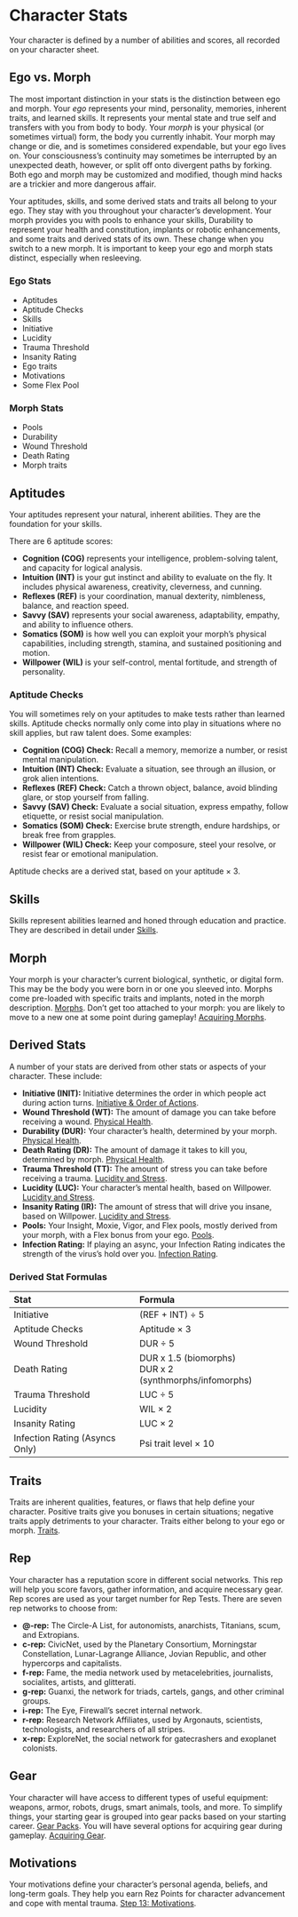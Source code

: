 # Character Stats

Your character is defined by a number of abilities and scores, all recorded on your character sheet.

## Ego vs. Morph

The most important distinction in your stats is the distinction between ego and morph. Your _ego_ represents your mind, personality, memories, inherent traits, and learned skills. It represents your mental state and true self and transfers with you from body to body. Your _morph_ is your physical (or sometimes virtual) form, the body you currently inhabit. Your morph may change or die, and is sometimes considered expendable, but your ego lives on. Your consciousness’s continuity may sometimes be interrupted by an unexpected death, however, or split off onto divergent paths by forking. Both ego and morph may be customized and modified, though mind hacks are a trickier and more dangerous affair.

Your aptitudes, skills, and some derived stats and traits all belong to your ego. They stay with you throughout your character’s development. Your morph provides you with pools to enhance your skills, Durability to represent your health and constitution, implants or robotic enhancements, and some traits and derived stats of its own. These change when you switch to a new morph. It is important to keep your ego and morph stats distinct, especially when resleeving.

<!-- CLEANED blockquote -->

### Ego Stats

<!-- CLEANED div class="two-columns-text" -->

- Aptitudes
- Aptitude Checks
- Skills
- Initiative
- Lucidity
- Trauma Threshold
- Insanity Rating
- Ego traits
- Motivations
- Some Flex Pool

<!-- CLEANED /div -->

<!-- CLEANED /blockquote -->

<!-- CLEANED blockquote -->

### Morph Stats

<!-- CLEANED div class="two-columns-text" -->

- Pools
- Durability
- Wound Threshold
- Death Rating
- Morph traits

<!-- CLEANED /div -->

<!-- CLEANED /blockquote -->

## Aptitudes

Your aptitudes represent your natural, inherent abilities. They are the foundation for your skills.

There are 6 aptitude scores:

- **Cognition (COG)** represents your intelligence, problem-solving talent, and capacity for logical analysis.
- **Intuition (INT)** is your gut instinct and ability to evaluate on the fly. It includes physical awareness, creativity, cleverness, and cunning.
- **Reflexes (REF)** is your coordination, manual dexterity, nimbleness, balance, and reaction speed.
- **Savvy (SAV)** represents your social awareness, adaptability, empathy, and ability to influence others.
- **Somatics (SOM)** is how well you can exploit your morph’s physical capabilities, including strength, stamina, and sustained positioning and motion.
- **Willpower (WIL)** is your self-control, mental fortitude, and strength of personality.

### Aptitude Checks

You will sometimes rely on your aptitudes to make tests rather than learned skills. Aptitude checks normally only come into play in situations where no skill applies, but raw talent does. Some examples:

- **Cognition (COG) Check:** Recall a memory, memorize a number, or resist mental manipulation.
- **Intuition (INT) Check:** Evaluate a situation, see through an illusion, or grok alien intentions.
- **Reflexes (REF) Check:** Catch a thrown object, balance, avoid blinding glare, or stop yourself from falling.
- **Savvy (SAV) Check:** Evaluate a social situation, express empathy, follow etiquette, or resist social manipulation.
- **Somatics (SOM) Check:** Exercise brute strength, endure hardships, or break free from grapples.
- **Willpower (WIL) Check:** Keep your composure, steel your resolve, or resist fear or emotional manipulation.

Aptitude checks are a derived stat, based on your aptitude × 3.

## Skills

Skills represent abilities learned and honed through education and practice. They are described in detail under [Skills](../04/18-skills.md).

## Morph

Your morph is your character’s current biological, synthetic, or digital form. This may be the body you were born in or one you sleeved into. Morphs come pre-loaded with specific traits and implants, noted in the morph description. [Morphs](../04/21-morphs.md). Don’t get too attached to your morph: you are likely to move to a new one at some point during gameplay! [Acquiring Morphs](../15/03-acquiring-morphs.md).

## Derived Stats

A number of your stats are derived from other stats or aspects of your character. These include:

- **Initiative (INIT):** Initiative determines the order in which people act during action turns. [Initiative & Order of Actions](../03/04-initiative-order-of-actions.md).
- **Wound Threshold (WT):** The amount of damage you can take before receiving a wound. [Physical Health](../12/16-physical-health.md).
- **Durability (DUR):** Your character’s health, determined by your morph. [Physical Health](../12/16-physical-health.md).
- **Death Rating (DR):** The amount of damage it takes to kill you, determined by morph. [Physical Health](../12/16-physical-health.md).
- **Trauma Threshold (TT):** The amount of stress you can take before receiving a trauma. [Lucidity and Stress](../12/18-mental-health.md#lucidity-and-stress).
- **Lucidity (LUC):** Your character’s mental health, based on Willpower. [Lucidity and Stress](../12/18-mental-health.md#lucidity-and-stress).
- **Insanity Rating (IR):** The amount of stress that will drive you insane, based on Willpower. [Lucidity and Stress](../12/18-mental-health.md#lucidity-and-stress).
- **Pools:** Your Insight, Moxie, Vigor, and Flex pools, mostly derived from your morph, with a Flex bonus from your ego. [Pools](../03/05-pools.md).
- **Infection Rating:** If playing an async, your Infection Rating indicates the strength of the virus’s hold over you. [Infection Rating](../14/01-psi-overview.md#infection-rating).

<!-- CLEANED blockquote class="table" -->

### Derived Stat Formulas

| Stat                           | Formula                                                   |
| :----------------------------- | :-------------------------------------------------------- |
| Initiative                     | (REF + INT) ÷ 5                                           |
| Aptitude Checks                | Aptitude × 3                                              |
| Wound Threshold                | DUR ÷ 5                                                   |
| Death Rating                   | DUR x 1.5 (biomorphs)<br>DUR x 2 (synthmorphs/infomorphs) |
| Trauma Threshold               | LUC ÷ 5                                                   |
| Lucidity                       | WIL × 2                                                   |
| Insanity Rating                | LUC × 2                                                   |
| Infection Rating (Asyncs Only) | Psi trait level × 10                                      |

<!-- CLEANED /blockquote -->

## Traits

Traits are inherent qualities, features, or flaws that help define your character. Positive traits give you bonuses in certain situations; negative traits apply detriments to your character. Traits either belong to your ego or morph. [Traits](../04/28-traits.md).

## Rep

Your character has a reputation score in different social networks. This rep will help you score favors, gather information, and acquire necessary gear. Rep scores are used as your target number for Rep Tests. There are seven rep networks to choose from:

- **@-rep:** The Circle-A List, for autonomists, anarchists, Titanians, scum, and Extropians.
- **c-rep:** CivicNet, used by the Planetary Consortium, Morningstar Constellation, Lunar-Lagrange Alliance, Jovian Republic, and other hypercorps and capitalists.
- **f-rep:** Fame, the media network used by metacelebrities, journalists, socialites, artists, and glitterati.
- **g-rep:** Guanxi, the network for triads, cartels, gangs, and other criminal groups.
- **i-rep:** The Eye, Firewall’s secret internal network.
- **r-rep:** Research Network Affiliates, used by Argonauts, scientists, technologists, and researchers of all stripes.
- **x-rep:** ExploreNet, the social network for gatecrashers and exoplanet colonists.

## Gear

Your character will have access to different types of useful equipment: weapons, armor, robots, drugs, smart animals, tools, and more. To simplify things, your starting gear is grouped into gear packs based on your starting career. [Gear Packs](../04/27-gear-packs.md). You will have several options for acquiring gear during gameplay. [Acquiring Gear](../16/02-acquiring-gear.md).

## Motivations

Your motivations define your character’s personal agenda, beliefs, and long-term goals. They help you earn Rez Points for character advancement and cope with mental trauma. [Step 13: Motivations](../04/16-step-13-motivations.md).
